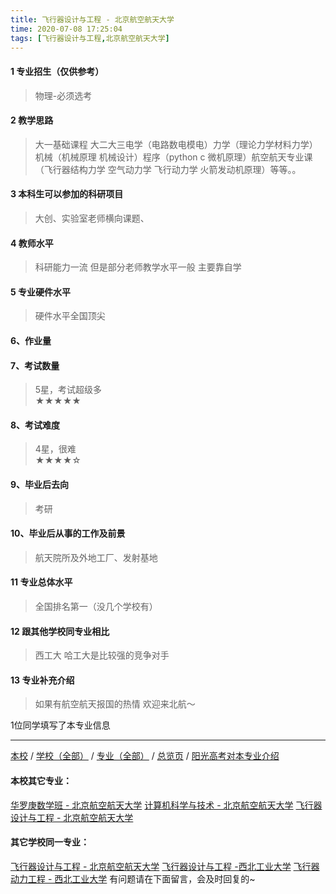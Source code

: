 ```yaml
---
title: 飞行器设计与工程 - 北京航空航天大学
time: 2020-07-08 17:25:04
tags: [飞行器设计与工程,北京航空航天大学]
---
```

#### 1 专业招生（仅供参考）  
> 物理-必须选考



#### 2 教学思路  
> 大一基础课程 大二大三电学（电路数电模电）力学（理论力学材料力学）机械（机械原理 机械设计）程序（python c 微机原理）航空航天专业课（飞行器结构力学 空气动力学 飞行动力学 火箭发动机原理）等等。。



#### 3 本科生可以参加的科研项目  
>  大创、实验室老师横向课题、



#### 4 教师水平
> 科研能力一流 但是部分老师教学水平一般 主要靠自学



#### 5 专业硬件水平
> 硬件水平全国顶尖



#### 6、作业量
> 


#### 7、考试数量  
> 5星，考试超级多   
★★★★★



#### 8、考试难度  
> 4星，很难   
★★★★☆



#### 9、毕业后去向  
> 考研



#### 10、毕业后从事的工作及前景  
> 航天院所及外地工厂、发射基地



#### 11 专业总体水平 
> 全国排名第一（没几个学校有）



####  12 跟其他学校同专业相比 
> 西工大 哈工大是比较强的竞争对手



####  13 专业补充介绍  
> 如果有航空航天报国的热情 欢迎来北航～


 1位同学填写了本专业信息
***
[本校](https://univgo.github.io/2020/07/08/北京航空航天大学) / [学校（全部）](https://univgo.github.io/2020/07/08/3efa6bcca419) / [专业（全部）](https://univgo.github.io/2020/07/08/2d4c6d3552c2) / [总览页](https://univgo.github.io/2020/07/08/445daeb4fa00) / [阳光高考对本专业介绍](http://gaokao.chsi.com.cn/sch/zyk/view.do?schId=73394538&specId=73384752)
#### 本校其它专业：
[华罗庚数学班 - 北京航空航天大学](https://univgo.github.io/2020/07/08/f523a3004e04)
[计算机科学与技术 - 北京航空航天大学](https://univgo.github.io/2020/07/08/0170ec3b0f46)
[飞行器设计与工程 - 北京航空航天大学](https://univgo.github.io/2020/07/08/3f56b860c17b)
#### 其它学校同一专业：
[飞行器设计与工程 - 北京航空航天大学](https://univgo.github.io/2020/07/08/3f56b860c17b)
[飞行器设计与工程 -西北工业大学](https://univgo.github.io/2020/07/08/9aee66d10d68)
[飞行器动力工程 - 西北工业大学](https://univgo.github.io/2020/07/08/3d06cc94a7a0)
有问题请在下面留言，会及时回复的~